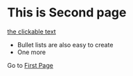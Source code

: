 

# This is Second page

[the clickable text](http://xlson.com/)

* Bullet lists are also easy to create
* One more




Go to [First Page](index.html)


